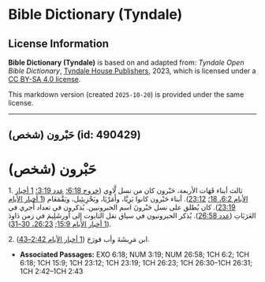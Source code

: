 # Bible Dictionary (Tyndale)

## License Information

**Bible Dictionary (Tyndale)** is based on and adapted from: _Tyndale Open Bible Dictionary_, [Tyndale House Publishers](https://tyndaleopenresources.com/), 2023, which is licensed under a [CC BY-SA 4.0 license](https://creativecommons.org/licenses/by-sa/4.0/legalcode.en).

This markdown version (created `2025-10-20`) is provided under the same license.



--------------------------------

## حَبْرون (شخص) (id: 490429)

حَبْرون (شخص)
=============

1\. ثالث أبناء قَهَات الأربعة، حَبْرون كان من نسل لَّاوِي ([خروج 6:18؛](https://ref.ly/Exod6:18) [عدد 3:19؛](https://ref.ly/Num3:19) [1 أخبار الأيام 6:2، 18؛](https://ref.ly/1Chr6:2,1Chr6:18) [23:12](https://ref.ly/1Chr23:12)). أبناء حَبْرون كانوا يَرِيَّا، وأَمَرْيَا، ويَحْزِيئِيل، ويَقْمَعَام ([1 أخبار الأيام 23:19](https://ref.ly/1Chr23:19)). كان يُطلق على نسل حَبْرونَ اسم الحبرونيين. يُذكرون في تعداد أُجري في العَرَبَاتِ ([عدد 26:58](https://ref.ly/Num26:58)). يُذكر الحبرونيون في سياق نقل التابوت إلى أورشَلِيمَ في زمن دَاودَ ([1 أخبار الأيام 15:9](https://ref.ly/1Chr15:9); [26:23، 30–31](https://ref.ly/1Chr26:23,1Chr26:30-1Chr26:31)).

2\. ابن مَرِيشَةَ وأب قورَحَ ([1 أخبار الأيام 2:42–43](https://ref.ly/1Chr2:42-1Chr2:43)).

* **Associated Passages:** EXO 6:18; NUM 3:19; NUM 26:58; 1CH 6:2; 1CH 6:18; 1CH 15:9; 1CH 23:12; 1CH 23:19; 1CH 26:23; 1CH 26:30–1CH 26:31; 1CH 2:42–1CH 2:43

